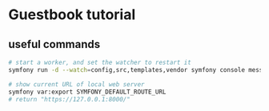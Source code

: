 # Guestbook tutorial


## useful commands
```bash
# start a worker, and set the watcher to restart it
symfony run -d --watch=config,src,templates,vendor symfony console messenger:consume async 

# show current URL of local web server
symfony var:export SYMFONY_DEFAULT_ROUTE_URL
# return "https://127.0.0.1:8000/"


```
